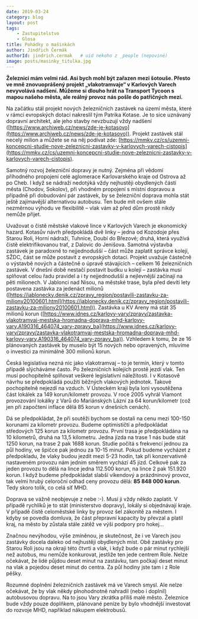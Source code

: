 ```yaml
---
date: 2019-03-24
category: blog
layout: post
tags:
    - Zastupitelstvo
    - Glosa
title: Pohádky o mašinkách
author: Jindřich Čermák
authorId: jindrich.cermak   # uid nekoho z _people (nepoviné)
image: posts/masinky_titulka.jpg
---
```

**Železnici mám velmi rád. Asi bych mohl být zařazen mezi šotouše. Přesto ve mně znovuoprášený projekt „vlakotramvaje“ v Karlových Varech nevyvolává nadšení. Můžeme si dlouho hrát na Transport Tycoon s mapou našeho města, ale reálný provoz nás pošle do patřičných mezí.**

Na začátku stál projekt nových železničních zastávek na území města, které v rámci evropských dotací nakreslil tým Patrika Kotase. Je to sice uznávaný dopravní architekt, ale jeho stavby nevzbuzují vždy nadšení ([https://www.archiweb.cz/news/zde-je-kotasovo](https://www.archiweb.cz/news/zde-je-kotasovo)). Projekt zastávek stál necelý milion a můžete se na něj podívat zde: [https://mmkv.cz/cs/uzemni-koncepcni-studie-nove-zeleznicni-zastavky-v-karlovych-varech-cistopis](https://mmkv.cz/cs/uzemni-koncepcni-studie-nove-zeleznicni-zastavky-v-karlovych-varech-cistopis).

Samotný rozvoj železniční dopravy je nutný. Zejména při vědomí příhodného propojení celé aglomerace Karlovarského kraje od Ostrova až po Cheb. I když se nádraží nedotýká vždy nejhustěji obydlených částí města (Chodov, Sokolov), při vhodném propojení s místní dopravou a případně při dobudování pár zastávek, by se železniční doprava mohla stát ještě zajímavější alternativou autobusu. Ten bude mít ovšem stále nezměrnou výhodu ve flexibilitě – vlak vám až před dům prostě nikdy nemůže přijet.

Uvažovat o čistě městské vlakové lince v Karlových Varech je ekonomický hazard. Kotasův návrh předpokládá dvě linky – jedna od Kozodoje přes Starou Roli, Horní nádraží, Tuhnice, Doubí do Březové; druhá, která využívá čistě elektrifikovanou trať, z Dalovic do Jenišova. Samotná výstavba zastávek je paradoxně to nejjednodušší – část může zaplatit správce kolejí, SŽDC, část se může postavit z evropských dotací. Projekt uvažuje částečně o výstavbě nových a částečně o úpravě stávajících – celkem 16 železničních zastávek. V dnešní době nestačí postavit budku u kolejí – zastávka musí splňovat celou řadu pravidel a i ty nejjednodušší a nejlevnější začínají na pěti milionech. V Jablonci nad Nisou, na městské trase, byla před devíti lety postavena zastávka za jedenáct milionů ([https://jablonecky.denik.cz/zpravy_region/postavili-zastavku-za-miliony20100601.html](https://jablonecky.denik.cz/zpravy_region/postavili-zastavku-za-miliony20100601.html)). Zastávka u KV Areny má stát 35 milionů korun ([https://www.idnes.cz/karlovy-vary/zpravy/zastavka-vlakotramvaj-mestska-hromadna-doprava-mhd-karlovy-vary.A190316_464074_vary-zpravy_ba](https://www.idnes.cz/karlovy-vary/zpravy/zastavka-vlakotramvaj-mestska-hromadna-doprava-mhd-karlovy-vary.A190316_464074_vary-zpravy_ba)). Vzhledem k tomu, že ze 16 plánovaných zastávek by muselo být 15 nových nebo opravených, mluvíme o investici za minimálně 300 milionů korun.

Česká legislativa nezná nic jako vlakotramvaj – to je termín, který v tomto případě slýcháváme často. Po železničních kolejích prostě jezdí vlak. Ten musí pochopitelně splňovat veškeré legislativní náležitosti. I v Kotasově návrhu se předpokládá použití běžných vlakových jednotek. Takové pochopitelně nejezdí na vzduch. V Ústeckém kraji byla loni vysoutěžena část lokálek za 149 korun/kilometr provozu. V roce 2005 vyhrál Viamont provozování lokálky z Varů do Mariánských Lázní za 64 korun/kilometr (což jen při započtení inflace dělá 85 korun v dnešních cenách).

Dá se předpokládat, že při soutěži bychom se dostali na cenu mezi 100-150 korunami za kilometr provozu. Budeme optimističtí a předpokládat středových 125 korun za kilometr provozu. První trasa je předpokládána na 10 kilometrů, druhá na 13,5 kilometru. Jedna jízda na trase 1 nás bude stát 1250 korun, na trase 2 pak 1688 korun. Studie počítá s frekvencí jednou za půl hodiny, ve špičce pak jednou za 10-15 minut. Pokud budeme vycházet z předpokladu, že vlaky budou jezdit mezi 5-23 hodin, tak při konzervativně nastaveném provozu nám jedním směrem vychází 45 jízd. Celkově pak za jeden provozu to dělá na lince jedna 112.500 korun, na lince 2 pak 151.920 korun. I když budeme předpokládat slabší víkendový a prázdninový provoz, tak velmi hrubý celoroční odhad ceny provozu dělá: **85 848 000 korun**. Tedy skoro tolik, co celá síť MHD.

Doprava se vážně neobjevuje z nebe :-). Musí ji vždy někdo zaplatit. V případě rychlíků je to stát (ministerstvo dopravy), lokály si objednávají kraje. V případě čistě celoměstské linky by provoz šel zákonitě za městem. I kdyby se povedla domluva, že část přepravní kapacity by převzal a platil kraj, na město by zůstala stále zátěž ve výši podpory pro hokej…

Značnou nevýhodou, výše zmíněnou, je skutečnost, že i ve Varech jsou zastávky docela daleko od nejhustěji obydlených míst. Obě zastávky pro Starou Roli jsou na okraji této čtvrti a vlak, i když bude o pár minut rychlejší než autobus, mu nemůže konkurovat, jestliže ten jede centrem Role. Nelze očekávat, že lidé půjdou deset minut na zastávku, tam počkají deset minut na vlak a pojedou deset minut do centra. Za půl hodiny jste tam i z Role pěšky.

Rozumné doplnění železničních zastávek má ve Varech smysl. Ale nelze očekávat, že by vlak někdy plnohodnotně nahradil (nebo i doplnil) autobusovou dopravu. Na to jsou Vary zkrátka příliš malé město. Železnice bude vždy pouze doplňkem, plánované peníze by bylo vhodnější investovat do rozvoje MHD, například nákupem elektrobusů.
